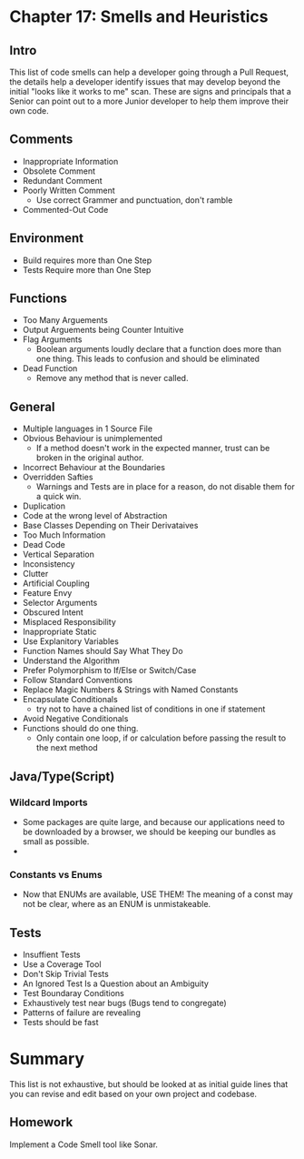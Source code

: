 # Chapter 17: Smells and Heuristics

## Intro
This list of code smells can help a developer going through a Pull Request, the details help a developer identify issues that may develop beyond the initial "looks like it works to me" scan. These are signs and principals that a Senior can point out to a more Junior developer to help them improve their own code.

## Comments
- Inappropriate Information
- Obsolete Comment
- Redundant Comment
- Poorly Written Comment
  - Use correct Grammer and punctuation, don't ramble
- Commented-Out Code

## Environment
- Build requires more than One Step
- Tests Require more than One Step

## Functions
- Too Many Arguements
- Output Arguements being Counter Intuitive
- Flag Arguments
  - Boolean arguments loudly declare that a function does more than one thing. This leads to confusion and should be eliminated
- Dead Function
  - Remove any method that is never called.

## General
- Multiple languages in 1 Source File
- Obvious Behaviour is unimplemented
  - If a method doesn't work in the expected manner, trust can be broken in the original author.
- Incorrect Behaviour at the Boundaries
- Overridden Safties
  - Warnings and Tests are in place for a reason, do not disable them for a quick win.
- Duplication
- Code at the wrong level of Abstraction
- Base Classes Depending on Their Derivataives
- Too Much Information
- Dead Code
- Vertical Separation
- Inconsistency
- Clutter
- Artificial Coupling
- Feature Envy
- Selector Arguments
- Obscured Intent
- Misplaced Responsibility
- Inappropriate Static
- Use Explanitory Variables
- Function Names should Say What They Do
- Understand the Algorithm
- Prefer Polymorphism to If/Else or Switch/Case
- Follow Standard Conventions
- Replace Magic Numbers & Strings with Named Constants
- Encapsulate Conditionals
  - try not to have a chained list of conditions in one if statement
- Avoid Negative Conditionals
- Functions should do one thing.
  - Only contain one loop, if or calculation before passing the result to the next method

## Java/Type(Script)
### Wildcard Imports
- Some packages are quite large, and because our applications need to be downloaded by a browser, we should be keeping our bundles as small as possible.
- 
### Constants vs Enums
- Now that ENUMs are available, USE THEM! The meaning of a const may not be clear, where as an ENUM is unmistakeable.

## Tests
- Insuffient Tests
- Use a Coverage Tool
- Don't Skip Trivial Tests
- An Ignored Test Is a Question about an Ambiguity
- Test Boundaray Conditions
- Exhaustively test near bugs (Bugs tend to congregate)
- Patterns of failure are revealing
- Tests should be fast

# Summary
This list is not exhaustive, but should be looked at as initial guide lines that you can revise and edit based on your own project and codebase.

## Homework
Implement a Code Smell tool like Sonar.